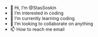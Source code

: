 - 👋 Hi, I’m @StasSoskin
- 👀 I’m interested in coding
- 🌱 I’m currently learning coding
- 💞️ I’m looking to collaborate on anything
- 📫 How to reach me email

<!---
StasSoskin/StasSoskin is a ✨ special ✨ repository because its `README.md` (this file) appears on your GitHub profile.
You can click the Preview link to take a look at your changes.
--->
